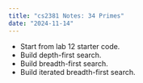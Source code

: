 ```yaml
---
title: "cs2381 Notes: 34 Primes"
date: "2024-11-14"
---
```


 - Start from lab 12 starter code.
 - Build depth-first search.
 - Build breadth-first search.
 - Build iterated breadth-first search.




